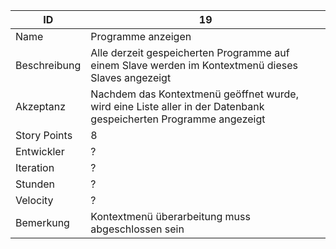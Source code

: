 | ID         |19|
|------------|-|
|Name        |Programme anzeigen|
|Beschreibung|Alle derzeit gespeicherten Programme auf einem Slave werden im Kontextmenü dieses Slaves angezeigt| 
|Akzeptanz   |Nachdem das Kontextmenü geöffnet wurde, wird eine Liste aller in der Datenbank gespeicherten Programme angezeigt|
|Story Points|8|
|Entwickler  |?|
|Iteration   |?|
|Stunden     |?|
|Velocity    |?|
|Bemerkung   |Kontextmenü überarbeitung muss abgeschlossen sein|